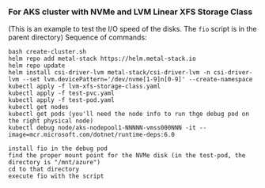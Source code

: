 ### For AKS cluster with NVMe and LVM Linear XFS Storage Class

(This is an example to test the I/O speed of the disks. The `fio` script is in the parent directory)
Sequence of commands:
```
bash create-cluster.sh 
helm repo add metal-stack https://helm.metal-stack.io
helm repo update
helm install csi-driver-lvm metal-stack/csi-driver-lvm -n csi-driver-lvm --set lvm.devicePattern='/dev/nvme[1-9]n[0-9]' --create-namespace
kubectl apply -f lvm-xfs-storage-class.yaml
kubectl apply -f test-pvc.yaml
kubectl apply -f test-pod.yaml
kubectl get nodes
kubectl get pods (you'll need the node info to run thge debug pod on the right physical node)
kubectl debug node/aks-nodepool1-NNNNN-vmss000NNN -it --image=mcr.microsoft.com/dotnet/runtime-deps:6.0

install fio in the debug pod
find the proper mount point for the NVMe disk (in the test-pod, the directory is "/mnt/azure")
cd to that directory
execute fio with the script
```
